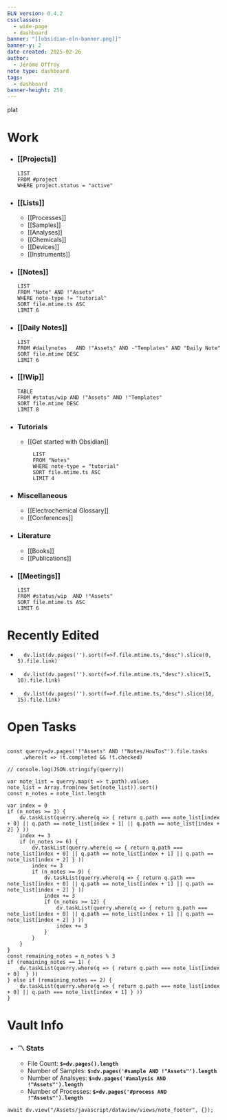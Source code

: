 ```yaml
---
ELN version: 0.4.2
cssclasses:
  - wide-page
  - dashboard
banner: "[[obsidian-eln-banner.png]]"
banner-y: 2
date created: 2025-02-26
author:
  - Jérôme Offroy
note type: dashboard
tags:
  - dashboard
banner-height: 250
---
```

plat
# Work
- ### [[Projects]]
  ```dataview
  LIST
  FROM #project
  WHERE project.status = "active"
  ```

- ### [[Lists]]
	- [[Processes]]
	- [[Samples]]
	- [[Analyses]]
	- [[Chemicals]]
	- [[Devices]]
	- [[Instruments]]

- ### [[Notes]]
  ```dataview
  LIST
  FROM "Note" AND !"Assets"
  WHERE note-type != "tutorial"
  SORT file.mtime.ts ASC
  LIMIT 6
  ```

- ### [[Daily Notes]]
  ```dataview
  LIST
  FROM #dailynotes   AND !"Assets" AND -"Templates" AND "Daily Note"
  SORT file.mtime DESC
  LIMIT 6
  ```

- ### [[!Wip]]
  ```dataview
  TABLE
  FROM #status/wip AND !"Assets" AND !"Templates"
  SORT file.mtime DESC
  LIMIT 8
  ```

- ### Tutorials
   - [[Get started with Obsidian]]
   ```dataview
        LIST
        FROM "Notes"
        WHERE note-type = "tutorial"
        SORT file.mtime.ts ASC
        LIMIT 4
   ```

- ### Miscellaneous
	 - [[Electrochemical Glossary]]
	 - [[Conferences]]

- ### Literature
	 - [[Books]]
	 - [[Publications]]

- ### [[Meetings]]
  ```dataview
  LIST
  FROM #status/wip  AND !"Assets"
  SORT file.mtime.ts ASC
  LIMIT 6
  ```
# Recently Edited
-
  ```dataviewjs
    dv.list(dv.pages('').sort(f=>f.file.mtime.ts,"desc").slice(0, 5).file.link)
   ```
-
  ```dataviewjs
    dv.list(dv.pages('').sort(f=>f.file.mtime.ts,"desc").slice(5, 10).file.link)
   ```
-
  ```dataviewjs
    dv.list(dv.pages('').sort(f=>f.file.mtime.ts,"desc").slice(10, 15).file.link)
   ```


# Open Tasks

```dataviewjs

const querry=dv.pages('!"Assets" AND !"Notes/HowTos"').file.tasks
     .where(t => !t.completed && !t.checked)

// console.log(JSON.stringify(querry))

var note_list = querry.map(t => t.path).values
note_list = Array.from(new Set(note_list)).sort()
const n_notes = note_list.length

var index = 0
if (n_notes >= 3) {
    dv.taskList(querry.where(q => { return q.path === note_list[index + 0] || q.path == note_list[index + 1] || q.path == note_list[index + 2] } ))
    index += 3
    if (n_notes >= 6) {
        dv.taskList(querry.where(q => { return q.path === note_list[index + 0] || q.path == note_list[index + 1] || q.path == note_list[index + 2] } ))
        index += 3
        if (n_notes >= 9) {
            dv.taskList(querry.where(q => { return q.path === note_list[index + 0] || q.path == note_list[index + 1] || q.path == note_list[index + 2] } ))
            index += 3
            if (n_notes >= 12) {
                dv.taskList(querry.where(q => { return q.path === note_list[index + 0] || q.path == note_list[index + 1] || q.path == note_list[index + 2] } ))
                index += 3
            }
        }
    }
}
const remaining_notes = n_notes % 3
if (remaining_notes == 1) {
    dv.taskList(querry.where(q => { return q.path === note_list[index + 0]  } ))
} else if (remaining_notes == 2) {
    dv.taskList(querry.where(q => { return q.path === note_list[index + 0] || q.path === note_list[index + 1] } ))
}
```

# Vault Info

- ### 〽️ Stats
	-  File Count: **`$=dv.pages().length`**
	-  Number of Samples: **`$=dv.pages('#sample AND !"Assets"').length`**
	-  Number of Analsyes: **`$=dv.pages('#analysis AND !"Assets"').length`**
	-  Number of Processes: **`$=dv.pages('#process AND !"Assets"').length`**



```dataviewjs
await dv.view("/Assets/javascript/dataview/views/note_footer", {});
```
